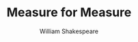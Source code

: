 ---
templateKey: content-page
description: The text we offer students in 2019 includes

category: Text Response
title: Rear Window  
author: Alfred Hitchcock
title: Measure for Measure
author: William Shakespeare

---